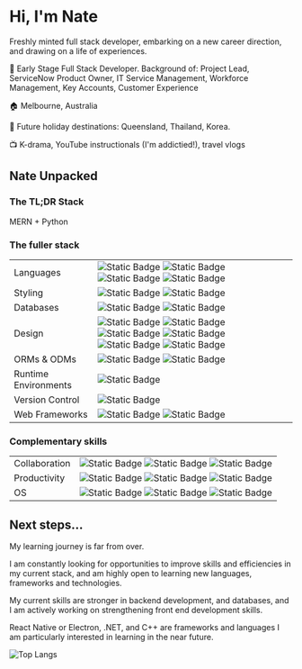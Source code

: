 <link rel="stylesheet" href="https://cdn.jsdelivr.net/gh/devicons/devicon@v2.15.1/devicon.min.css">

# Hi, I'm Nate 

Freshly minted full stack developer, embarking on a new career direction, and drawing on a life of experiences.

:office: Early Stage Full Stack Developer. Background of: Project Lead, ServiceNow Product Owner, IT Service Management, Workforce Management, Key Accounts, Customer Experience

:house: Melbourne, Australia

:flight_departure: Future holiday destinations: Queensland, Thailand, Korea.

:tv: K-drama, YouTube instructionals (I'm addictied!), travel vlogs

## Nate Unpacked

### The TL;DR Stack 
MERN + Python

### The fuller stack
| | |
|---|---|
|Languages | ![Static Badge](https://img.shields.io/badge/JavaScript-F7DF1E?style=for-the-badge&logo=javascript&logoColor=black) ![Static Badge](https://img.shields.io/badge/Python-3776AB?style=for-the-badge&logo=python&logoColor=white) ![Static Badge](https://img.shields.io/badge/React-20232A?style=for-the-badge&logo=react&logoColor=61DAFB) ![Static Badge](https://img.shields.io/badge/HTML-239120?style=for-the-badge&logo=html5&logoColor=white) | 
| Styling | ![Static Badge](https://img.shields.io/badge/CSS3-1572B6?style=for-the-badge&logo=css3&logoColor=white) ![Static Badge](https://img.shields.io/badge/Sass-CC6699?style=for-the-badge&logo=sass&logoColor=white) |
| Databases | ![Static Badge](https://img.shields.io/badge/PostgreSQL-316192?style=for-the-badge&logo=postgresql&logoColor=white) ![Static Badge](https://img.shields.io/badge/MongoDB-4EA94B?style=for-the-badge&logo=mongodb&logoColor=white) |
| Design | ![Static Badge](https://img.shields.io/badge/Adobe%20Photoshop-31A8FF?style=for-the-badge&logo=Adobe%20Photoshop&logoColor=black) ![Static Badge](https://img.shields.io/badge/Adobe%20InDesign-FF3366?style=for-the-badge&logo=Adobe%20InDesign&logoColor=white) ![Static Badge](https://img.shields.io/badge/Adobe%20Illustrator-FF9A00?style=for-the-badge&logo=adobe%20illustrator&logoColor=white) ![Static Badge](https://img.shields.io/badge/affinityphoto-%237E4DD2.svg?style=for-the-badge&logo=affinity-photo&logoColor=white) ![Static Badge](https://img.shields.io/badge/affinitydesginer-%231B72BE.svg?style=for-the-badge&logo=affinity-designer&logoColor=white) ![Static Badge](https://img.shields.io/badge/Figma-F24E1E?style=for-the-badge&logo=figma&logoColor=white) |
| ORMs & ODMs | ![Static Badge](https://img.shields.io/badge/SQLAlchemy-DC143C?style=for-the-badge) ![Static Badge](https://img.shields.io/badge/Mongoose-4EA94B?style=for-the-badge) |
| Runtime Environments | ![Static Badge](https://img.shields.io/badge/Node.js-43853D?style=for-the-badge&logo=node.js&logoColor=white) |
| Version Control | ![Static Badge](https://img.shields.io/badge/GitHub-100000?style=for-the-badge&logo=github&logoColor=white) |
| Web Frameworks | ![Static Badge](https://img.shields.io/badge/Express.js-404D59?style=for-the-badge) ![Static Badge](https://img.shields.io/badge/Flask-000000?style=for-the-badge&logo=flask&logoColor=white) |


### Complementary skills

| | |
|---|---|
| Collaboration | ![Static Badge](https://img.shields.io/badge/MS_Teams-6264A7?style=for-the-badge&logo=microsoft-teams&logoColor=white) ![Static Badge](https://img.shields.io/badge/Zoom-2D8CFF?style=for-the-badge&logo=zoom&logoColor=white) ![Static Badge](https://img.shields.io/badge/Discord-7289DA?style=for-the-badge&logo=discord&logoColor=white) |
| Productivity | ![Static Badge](https://img.shields.io/badge/Notion-000000?style=for-the-badge&logo=notion&logoColor=white) ![Static Badge](https://img.shields.io/badge/Obsidian-211338?style=for-the-badge&logo=obsidian&logoColor=white) ![Static Badge](https://img.shields.io/badge/MICROSOFT_365-00A2ED?style=for-the-badge&logo=microsoft&logoColor=white) |
| OS | ![Static Badge](https://img.shields.io/badge/Windows-0078D6?style=for-the-badge&logo=windows&logoColor=white) ![Static Badge](https://img.shields.io/badge/mac%20os-000000?style=for-the-badge&logo=apple&logoColor=white) ![Static Badge](https://img.shields.io/badge/Ubuntu-E95420?style=for-the-badge&logo=ubuntu&logoColor=white) |



## Next steps...

My learning journey is far from over. 

I am constantly looking for opportunities to improve skills and efficiencies in my current stack, and am highly open to learning new languages, frameworks and technologies.

My current skills are stronger in backend development, and databases, and I am actively working on strengthening front end development skills.

React Native or  Electron, .NET, and C++ are frameworks and languages I am particularly interested in learning in the near future.


![Top Langs](https://github-readme-stats.vercel.app/api/top-langs/?username=nate-0hZ&layout=compact)



